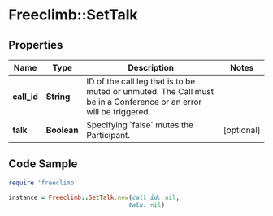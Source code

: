 # Freeclimb::SetTalk

## Properties

Name | Type | Description | Notes
------------ | ------------- | ------------- | -------------
**call_id** | **String** | ID of the call leg that is to be muted or unmuted. The Call must be in a Conference or an error will be triggered. | 
**talk** | **Boolean** | Specifying &#x60;false&#x60; mutes the Participant. | [optional] 

## Code Sample

```ruby
require 'freeclimb'

instance = Freeclimb::SetTalk.new(call_id: nil,
                                 talk: nil)
```


